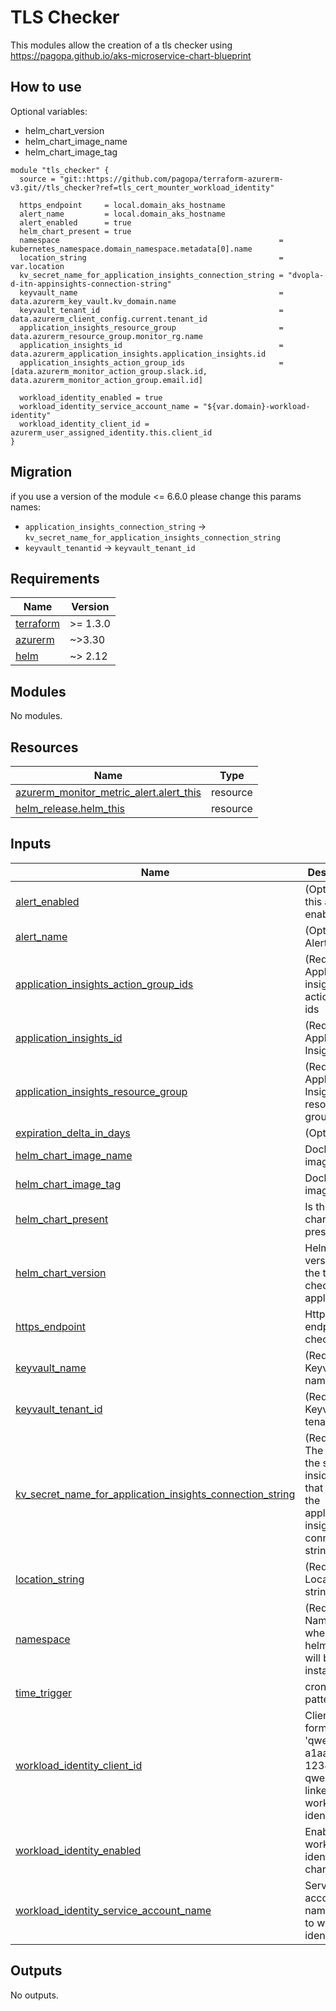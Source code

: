 # TLS Checker

This modules allow the creation of a tls checker using <https://pagopa.github.io/aks-microservice-chart-blueprint>

## How to use

Optional variables:

-   helm_chart_version 
-   helm_chart_image_name                                    
-   helm_chart_image_tag                                      

```hcl
module "tls_checker" {
  source = "git::https://github.com/pagopa/terraform-azurerm-v3.git//tls_checker?ref=tls_cert_mounter_workload_identity"

  https_endpoint     = local.domain_aks_hostname
  alert_name         = local.domain_aks_hostname
  alert_enabled      = true
  helm_chart_present = true
  namespace                                                 = kubernetes_namespace.domain_namespace.metadata[0].name
  location_string                                           = var.location
  kv_secret_name_for_application_insights_connection_string = "dvopla-d-itn-appinsights-connection-string"
  keyvault_name                                             = data.azurerm_key_vault.kv_domain.name
  keyvault_tenant_id                                        = data.azurerm_client_config.current.tenant_id
  application_insights_resource_group                       = data.azurerm_resource_group.monitor_rg.name
  application_insights_id                                   = data.azurerm_application_insights.application_insights.id
  application_insights_action_group_ids                     = [data.azurerm_monitor_action_group.slack.id, data.azurerm_monitor_action_group.email.id]

  workload_identity_enabled = true
  workload_identity_service_account_name = "${var.domain}-workload-identity"
  workload_identity_client_id = azurerm_user_assigned_identity.this.client_id
}

```

## Migration

if you use a version of the module <= 6.6.0 please change this params names:

* `application_insights_connection_string` -> `kv_secret_name_for_application_insights_connection_string`
* `keyvault_tenantid` -> `keyvault_tenant_id`


<!-- markdownlint-disable -->
<!-- BEGIN_TF_DOCS -->
## Requirements

| Name | Version |
|------|---------|
| <a name="requirement_terraform"></a> [terraform](#requirement\_terraform) | >= 1.3.0 |
| <a name="requirement_azurerm"></a> [azurerm](#requirement\_azurerm) | ~>3.30 |
| <a name="requirement_helm"></a> [helm](#requirement\_helm) | ~> 2.12 |

## Modules

No modules.

## Resources

| Name | Type |
|------|------|
| [azurerm_monitor_metric_alert.alert_this](https://registry.terraform.io/providers/hashicorp/azurerm/latest/docs/resources/monitor_metric_alert) | resource |
| [helm_release.helm_this](https://registry.terraform.io/providers/hashicorp/helm/latest/docs/resources/release) | resource |

## Inputs

| Name | Description | Type | Default | Required |
|------|-------------|------|---------|:--------:|
| <a name="input_alert_enabled"></a> [alert\_enabled](#input\_alert\_enabled) | (Optional) Is this alert enabled? | `bool` | `true` | no |
| <a name="input_alert_name"></a> [alert\_name](#input\_alert\_name) | (Optional) Alert name | `string` | `null` | no |
| <a name="input_application_insights_action_group_ids"></a> [application\_insights\_action\_group\_ids](#input\_application\_insights\_action\_group\_ids) | (Required) Application insights action group ids | `list(string)` | n/a | yes |
| <a name="input_application_insights_id"></a> [application\_insights\_id](#input\_application\_insights\_id) | (Required) Application Insights id | `string` | n/a | yes |
| <a name="input_application_insights_resource_group"></a> [application\_insights\_resource\_group](#input\_application\_insights\_resource\_group) | (Required) Application Insights resource group | `string` | n/a | yes |
| <a name="input_expiration_delta_in_days"></a> [expiration\_delta\_in\_days](#input\_expiration\_delta\_in\_days) | (Optional) | `string` | `"7"` | no |
| <a name="input_helm_chart_image_name"></a> [helm\_chart\_image\_name](#input\_helm\_chart\_image\_name) | Docker image name | `string` | `"ghcr.io/pagopa/infra-ssl-check"` | no |
| <a name="input_helm_chart_image_tag"></a> [helm\_chart\_image\_tag](#input\_helm\_chart\_image\_tag) | Docker image tag | `string` | `"v1.3.4@sha256:c3d45736706c981493b6216451fc65e99a69d5d64409ccb1c4ca93fef57c921d"` | no |
| <a name="input_helm_chart_present"></a> [helm\_chart\_present](#input\_helm\_chart\_present) | Is this helm chart present? | `bool` | `true` | no |
| <a name="input_helm_chart_version"></a> [helm\_chart\_version](#input\_helm\_chart\_version) | Helm chart version for the tls checker application | `string` | `"5.9.1"` | no |
| <a name="input_https_endpoint"></a> [https\_endpoint](#input\_https\_endpoint) | Https endpoint to check | `string` | n/a | yes |
| <a name="input_keyvault_name"></a> [keyvault\_name](#input\_keyvault\_name) | (Required) Keyvault name | `string` | n/a | yes |
| <a name="input_keyvault_tenant_id"></a> [keyvault\_tenant\_id](#input\_keyvault\_tenant\_id) | (Required) Keyvault tenant id | `string` | n/a | yes |
| <a name="input_kv_secret_name_for_application_insights_connection_string"></a> [kv\_secret\_name\_for\_application\_insights\_connection\_string](#input\_kv\_secret\_name\_for\_application\_insights\_connection\_string) | (Required) The name of the secret inside the kv that contains the application insights connection string | `string` | n/a | yes |
| <a name="input_location_string"></a> [location\_string](#input\_location\_string) | (Required) Location string | `string` | n/a | yes |
| <a name="input_namespace"></a> [namespace](#input\_namespace) | (Required) Namespace where the helm chart will be installed | `string` | n/a | yes |
| <a name="input_time_trigger"></a> [time\_trigger](#input\_time\_trigger) | cron trigger pattern | `string` | `"*/1 * * * *"` | no |
| <a name="input_workload_identity_client_id"></a> [workload\_identity\_client\_id](#input\_workload\_identity\_client\_id) | ClientID in form of 'qwerty123-a1aa-1234-xyza-qwerty123' linked to workload identity | `string` | `null` | no |
| <a name="input_workload_identity_enabled"></a> [workload\_identity\_enabled](#input\_workload\_identity\_enabled) | Enable workload identity chart | `bool` | `false` | no |
| <a name="input_workload_identity_service_account_name"></a> [workload\_identity\_service\_account\_name](#input\_workload\_identity\_service\_account\_name) | Service account name linked to workload identity | `string` | `null` | no |

## Outputs

No outputs.
<!-- END_TF_DOCS -->
